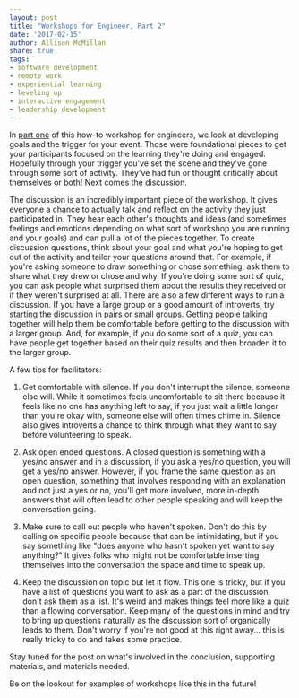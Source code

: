 ```yaml
---
layout: post
title: "Workshops for Engineer, Part 2"
date: '2017-02-15'
author: Allison McMillan
share: true
tags:
- software development
- remote work
- experiential learning
- leveling up
- interactive engagement
- leadership development
---
```


In [part one](http://daydreamsinruby.com/workshops-for-engineers-part-1/) of this how-to workshop for engineers, we look at developing goals and the trigger for your event. Those were foundational pieces to get your participants focused on the learning they're doing and engaged. Hopefully through your trigger you've set the scene and they've gone through some sort of activity. They've had fun or thought critically about themselves or both! Next comes the discussion.

The discussion is an incredibly important piece of the workshop. It gives everyone a chance to actually talk and reflect on the activity they just participated in. They hear each other's thoughts and ideas (and sometimes feelings and emotions depending on what sort of workshop you are running and your goals) and can pull a lot of the pieces together. To create discussion questions, think about your goal and what you're hoping to get out of the activity and tailor your questions around that. For example, if you're asking someone to draw something or chose something, ask them to share what they drew or chose and why. If you're doing some sort of quiz, you can ask people what surprised them about the results they received or if they weren't surprised at all. There are also a few different ways to run a discussion. If you have a large group or a good amount of introverts, try starting the discussion in pairs or small groups. Getting people talking together will help them be comfortable before getting to the discussion with a larger group. And, for example, if you do some sort of a quiz, you can have people get together based on their quiz results and then broaden it to the larger group.

A few tips for facilitators:

1. Get comfortable with silence. If you don't interrupt the silence, someone else will. While it sometimes feels uncomfortable to sit there because it feels like no one has anything left to say, if you just wait a little longer than you're okay with, someone else will often times chime in. Silence also gives introverts a chance to think through what they want to say before volunteering to speak.

2. Ask open ended questions. A closed question is something with a yes/no answer and in a discussion, if you ask a yes/no question, you will get a yes/no answer. However, if you frame the same question as an open question, something that involves responding with an explanation and not just a yes or no, you'll get more involved, more in-depth answers that will often lead to other people speaking and will keep the conversation going.

3. Make sure to call out people who haven't spoken. Don't do this by calling on specific people because that can be intimidating, but if you say something like "does anyone who hasn't spoken yet want to say anything?" It gives folks who might not be comfortable inserting themselves into the conversation the space and time to speak up.

4. Keep the discussion on topic but let it flow. This one is tricky, but if you have a list of questions you want to ask as a part of the discussion, don't ask them as a list. It's weird and makes things feel more like a quiz than a flowing conversation. Keep many of the questions in mind and try to bring up questions naturally as the discussion sort of organically leads to them. Don't worry if you're not good at this right away... this is really tricky to do and takes some practice.

Stay tuned for the post on what's involved in the conclusion, supporting materials, and materials needed.

Be on the lookout for examples of workshops like this in the future!
